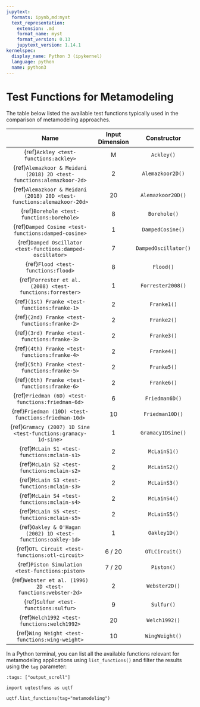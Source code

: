 ```yaml
---
jupytext:
  formats: ipynb,md:myst
  text_representation:
    extension: .md
    format_name: myst
    format_version: 0.13
    jupytext_version: 1.14.1
kernelspec:
  display_name: Python 3 (ipykernel)
  language: python
  name: python3
---
```


# Test Functions for Metamodeling

The table below listed the available test functions typically used
in the comparison of metamodeling approaches.

|                                  Name                                  | Input Dimension |     Constructor      |
|:----------------------------------------------------------------------:|:---------------:|:--------------------:|
|                 {ref}`Ackley <test-functions:ackley>`                  |        M        |      `Ackley()`      |
|  {ref}`Alemazkoor & Meidani (2018) 2D <test-functions:alemazkoor-2d>`  |        2        |   `Alemazkoor2D()`   |
| {ref}`Alemazkoor & Meidani (2018) 20D <test-functions:alemazkoor-20d>` |       20        |  `Alemazkoor20D()`   |
|               {ref}`Borehole <test-functions:borehole>`                |        8        |     `Borehole()`     |
|          {ref}`Damped Cosine <test-functions:damped-cosine>`           |        1        |   `DampedCosine()`   |
|      {ref}`Damped Oscillator <test-functions:damped-oscillator>`       |        7        | `DampedOscillator()` |
|                  {ref}`Flood <test-functions:flood>`                   |        8        |      `Flood()`       |
|       {ref}`Forrester et al. (2008) <test-functions:forrester>`        |        1        |  `Forrester2008()`   |
|             {ref}`(1st) Franke <test-functions:franke-1>`              |        2        |     `Franke1()`      |
|             {ref}`(2nd) Franke <test-functions:franke-2>`              |        2        |     `Franke2()`      |
|             {ref}`(3rd) Franke <test-functions:franke-3>`              |        2        |     `Franke3()`      |
|             {ref}`(4th) Franke <test-functions:franke-4>`              |        2        |     `Franke4()`      |
|             {ref}`(5th) Franke <test-functions:franke-5>`              |        2        |     `Franke5()`      |
|             {ref}`(6th) Franke <test-functions:franke-6>`              |        2        |     `Franke6()`      |
|           {ref}`Friedman (6D) <test-functions:friedman-6d>`            |        6        |    `Friedman6D()`    |
|          {ref}`Friedman (10D) <test-functions:friedman-10d>`           |       10        |   `Friedman10D()`    |
|     {ref}`Gramacy (2007) 1D Sine <test-functions:gramacy-1d-sine>`     |        1        |  `Gramacy1DSine()`   |
|              {ref}`McLain S1 <test-functions:mclain-s1>`               |        2        |     `McLainS1()`     |
|              {ref}`McLain S2 <test-functions:mclain-s2>`               |        2        |     `McLainS2()`     |
|              {ref}`McLain S3 <test-functions:mclain-s3>`               |        2        |     `McLainS3()`     |
|              {ref}`McLain S4 <test-functions:mclain-s4>`               |        2        |     `McLainS4()`     |
|              {ref}`McLain S5 <test-functions:mclain-s5>`               |        2        |     `McLainS5()`     |
|      {ref}`Oakley & O'Hagan (2002) 1D <test-functions:oakley-1d>`      |        1        |     `Oakley1D()`     |
|            {ref}`OTL Circuit <test-functions:otl-circuit>`             |     6 / 20      |    `OTLCircuit()`    |
|            {ref}`Piston Simulation <test-functions:piston>`            |     7 / 20      |      `Piston()`      |
|      {ref}`Webster et al. (1996) 2D <test-functions:webster-2d>`       |        2        |    `Webster2D()`     |
|                 {ref}`Sulfur <test-functions:sulfur>`                  |        9        |      `Sulfur()`      |
|              {ref}`Welch1992 <test-functions:welch1992>`               |       20        |    `Welch1992()`     |
|            {ref}`Wing Weight <test-functions:wing-weight>`             |       10        |    `WingWeight()`    |

In a Python terminal, you can list all the available functions relevant
for metamodeling applications using ``list_functions()`` and filter the results
using the ``tag`` parameter:

```{code-cell} ipython3
:tags: ["output_scroll"]

import uqtestfuns as uqtf

uqtf.list_functions(tag="metamodeling")
```
